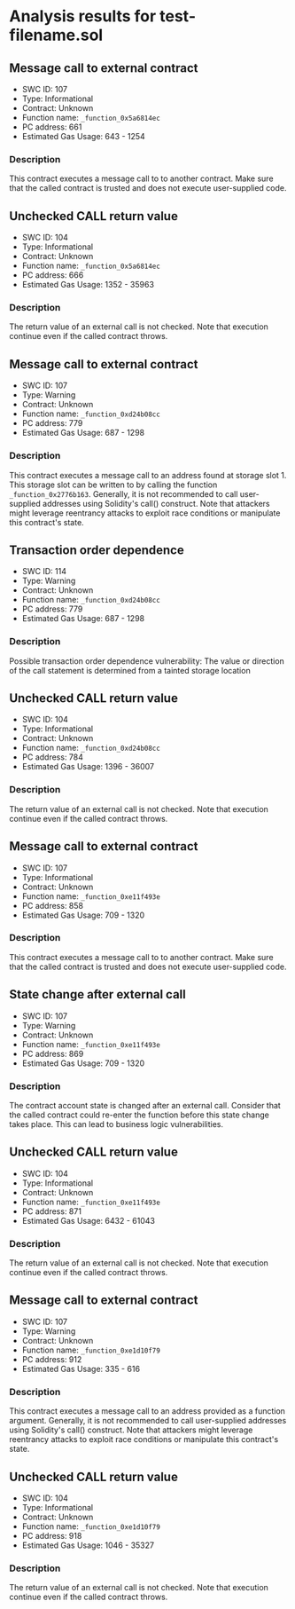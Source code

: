 # Analysis results for test-filename.sol

## Message call to external contract
- SWC ID: 107
- Type: Informational
- Contract: Unknown
- Function name: `_function_0x5a6814ec`
- PC address: 661
- Estimated Gas Usage: 643 - 1254

### Description

This contract executes a message call to to another contract. Make sure that the called contract is trusted and does not execute user-supplied code.

## Unchecked CALL return value
- SWC ID: 104
- Type: Informational
- Contract: Unknown
- Function name: `_function_0x5a6814ec`
- PC address: 666
- Estimated Gas Usage: 1352 - 35963

### Description

The return value of an external call is not checked. Note that execution continue even if the called contract throws.

## Message call to external contract
- SWC ID: 107
- Type: Warning
- Contract: Unknown
- Function name: `_function_0xd24b08cc`
- PC address: 779
- Estimated Gas Usage: 687 - 1298

### Description

This contract executes a message call to an address found at storage slot 1. This storage slot can be written to by calling the function `_function_0x2776b163`. Generally, it is not recommended to call user-supplied addresses using Solidity's call() construct. Note that attackers might leverage reentrancy attacks to exploit race conditions or manipulate this contract's state.

## Transaction order dependence
- SWC ID: 114
- Type: Warning
- Contract: Unknown
- Function name: `_function_0xd24b08cc`
- PC address: 779
- Estimated Gas Usage: 687 - 1298

### Description

Possible transaction order dependence vulnerability: The value or direction of the call statement is determined from a tainted storage location

## Unchecked CALL return value
- SWC ID: 104
- Type: Informational
- Contract: Unknown
- Function name: `_function_0xd24b08cc`
- PC address: 784
- Estimated Gas Usage: 1396 - 36007

### Description

The return value of an external call is not checked. Note that execution continue even if the called contract throws.

## Message call to external contract
- SWC ID: 107
- Type: Informational
- Contract: Unknown
- Function name: `_function_0xe11f493e`
- PC address: 858
- Estimated Gas Usage: 709 - 1320

### Description

This contract executes a message call to to another contract. Make sure that the called contract is trusted and does not execute user-supplied code.

## State change after external call
- SWC ID: 107
- Type: Warning
- Contract: Unknown
- Function name: `_function_0xe11f493e`
- PC address: 869
- Estimated Gas Usage: 709 - 1320

### Description

The contract account state is changed after an external call. Consider that the called contract could re-enter the function before this state change takes place. This can lead to business logic vulnerabilities.

## Unchecked CALL return value
- SWC ID: 104
- Type: Informational
- Contract: Unknown
- Function name: `_function_0xe11f493e`
- PC address: 871
- Estimated Gas Usage: 6432 - 61043

### Description

The return value of an external call is not checked. Note that execution continue even if the called contract throws.

## Message call to external contract
- SWC ID: 107
- Type: Warning
- Contract: Unknown
- Function name: `_function_0xe1d10f79`
- PC address: 912
- Estimated Gas Usage: 335 - 616

### Description

This contract executes a message call to an address provided as a function argument. Generally, it is not recommended to call user-supplied addresses using Solidity's call() construct. Note that attackers might leverage reentrancy attacks to exploit race conditions or manipulate this contract's state.

## Unchecked CALL return value
- SWC ID: 104
- Type: Informational
- Contract: Unknown
- Function name: `_function_0xe1d10f79`
- PC address: 918
- Estimated Gas Usage: 1046 - 35327

### Description

The return value of an external call is not checked. Note that execution continue even if the called contract throws.
